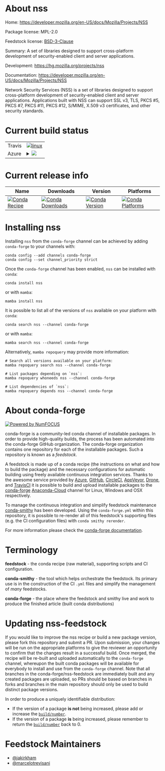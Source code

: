 About nss
=========

Home: https://developer.mozilla.org/en-US/docs/Mozilla/Projects/NSS

Package license: MPL-2.0

Feedstock license: [BSD-3-Clause](https://github.com/conda-forge/nss-feedstock/blob/main/LICENSE.txt)

Summary: A set of libraries designed to support cross-platform development of security-enabled client and server applications.

Development: https://hg.mozilla.org/projects/nss

Documentation: https://developer.mozilla.org/en-US/docs/Mozilla/Projects/NSS

Network Security Services (NSS) is a set of libraries designed to support
cross-platform development of security-enabled client and server
applications. Applications built with NSS can support SSL v3, TLS,
PKCS #5, PKCS #7, PKCS #11, PKCS #12, S/MIME, X.509 v3 certificates,
and other security standards.


Current build status
====================


<table><tr>
    <td>Travis</td>
    <td>
      <a href="https://app.travis-ci.com/conda-forge/nss-feedstock">
        <img alt="linux" src="https://img.shields.io/travis/com/conda-forge/nss-feedstock/main.svg?label=Linux">
      </a>
    </td>
  </tr>
    
  <tr>
    <td>Azure</td>
    <td>
      <details>
        <summary>
          <a href="https://dev.azure.com/conda-forge/feedstock-builds/_build/latest?definitionId=5128&branchName=main">
            <img src="https://dev.azure.com/conda-forge/feedstock-builds/_apis/build/status/nss-feedstock?branchName=main">
          </a>
        </summary>
        <table>
          <thead><tr><th>Variant</th><th>Status</th></tr></thead>
          <tbody><tr>
              <td>linux_64</td>
              <td>
                <a href="https://dev.azure.com/conda-forge/feedstock-builds/_build/latest?definitionId=5128&branchName=main">
                  <img src="https://dev.azure.com/conda-forge/feedstock-builds/_apis/build/status/nss-feedstock?branchName=main&jobName=linux&configuration=linux%20linux_64_" alt="variant">
                </a>
              </td>
            </tr><tr>
              <td>linux_aarch64</td>
              <td>
                <a href="https://dev.azure.com/conda-forge/feedstock-builds/_build/latest?definitionId=5128&branchName=main">
                  <img src="https://dev.azure.com/conda-forge/feedstock-builds/_apis/build/status/nss-feedstock?branchName=main&jobName=linux&configuration=linux%20linux_aarch64_" alt="variant">
                </a>
              </td>
            </tr><tr>
              <td>linux_ppc64le</td>
              <td>
                <a href="https://dev.azure.com/conda-forge/feedstock-builds/_build/latest?definitionId=5128&branchName=main">
                  <img src="https://dev.azure.com/conda-forge/feedstock-builds/_apis/build/status/nss-feedstock?branchName=main&jobName=linux&configuration=linux%20linux_ppc64le_" alt="variant">
                </a>
              </td>
            </tr><tr>
              <td>osx_64</td>
              <td>
                <a href="https://dev.azure.com/conda-forge/feedstock-builds/_build/latest?definitionId=5128&branchName=main">
                  <img src="https://dev.azure.com/conda-forge/feedstock-builds/_apis/build/status/nss-feedstock?branchName=main&jobName=osx&configuration=osx%20osx_64_" alt="variant">
                </a>
              </td>
            </tr><tr>
              <td>osx_arm64</td>
              <td>
                <a href="https://dev.azure.com/conda-forge/feedstock-builds/_build/latest?definitionId=5128&branchName=main">
                  <img src="https://dev.azure.com/conda-forge/feedstock-builds/_apis/build/status/nss-feedstock?branchName=main&jobName=osx&configuration=osx%20osx_arm64_" alt="variant">
                </a>
              </td>
            </tr>
          </tbody>
        </table>
      </details>
    </td>
  </tr>
</table>

Current release info
====================

| Name | Downloads | Version | Platforms |
| --- | --- | --- | --- |
| [![Conda Recipe](https://img.shields.io/badge/recipe-nss-green.svg)](https://anaconda.org/conda-forge/nss) | [![Conda Downloads](https://img.shields.io/conda/dn/conda-forge/nss.svg)](https://anaconda.org/conda-forge/nss) | [![Conda Version](https://img.shields.io/conda/vn/conda-forge/nss.svg)](https://anaconda.org/conda-forge/nss) | [![Conda Platforms](https://img.shields.io/conda/pn/conda-forge/nss.svg)](https://anaconda.org/conda-forge/nss) |

Installing nss
==============

Installing `nss` from the `conda-forge` channel can be achieved by adding `conda-forge` to your channels with:

```
conda config --add channels conda-forge
conda config --set channel_priority strict
```

Once the `conda-forge` channel has been enabled, `nss` can be installed with `conda`:

```
conda install nss
```

or with `mamba`:

```
mamba install nss
```

It is possible to list all of the versions of `nss` available on your platform with `conda`:

```
conda search nss --channel conda-forge
```

or with `mamba`:

```
mamba search nss --channel conda-forge
```

Alternatively, `mamba repoquery` may provide more information:

```
# Search all versions available on your platform:
mamba repoquery search nss --channel conda-forge

# List packages depending on `nss`:
mamba repoquery whoneeds nss --channel conda-forge

# List dependencies of `nss`:
mamba repoquery depends nss --channel conda-forge
```


About conda-forge
=================

[![Powered by
NumFOCUS](https://img.shields.io/badge/powered%20by-NumFOCUS-orange.svg?style=flat&colorA=E1523D&colorB=007D8A)](https://numfocus.org)

conda-forge is a community-led conda channel of installable packages.
In order to provide high-quality builds, the process has been automated into the
conda-forge GitHub organization. The conda-forge organization contains one repository
for each of the installable packages. Such a repository is known as a *feedstock*.

A feedstock is made up of a conda recipe (the instructions on what and how to build
the package) and the necessary configurations for automatic building using freely
available continuous integration services. Thanks to the awesome service provided by
[Azure](https://azure.microsoft.com/en-us/services/devops/), [GitHub](https://github.com/),
[CircleCI](https://circleci.com/), [AppVeyor](https://www.appveyor.com/),
[Drone](https://cloud.drone.io/welcome), and [TravisCI](https://travis-ci.com/)
it is possible to build and upload installable packages to the
[conda-forge](https://anaconda.org/conda-forge) [Anaconda-Cloud](https://anaconda.org/)
channel for Linux, Windows and OSX respectively.

To manage the continuous integration and simplify feedstock maintenance
[conda-smithy](https://github.com/conda-forge/conda-smithy) has been developed.
Using the ``conda-forge.yml`` within this repository, it is possible to re-render all of
this feedstock's supporting files (e.g. the CI configuration files) with ``conda smithy rerender``.

For more information please check the [conda-forge documentation](https://conda-forge.org/docs/).

Terminology
===========

**feedstock** - the conda recipe (raw material), supporting scripts and CI configuration.

**conda-smithy** - the tool which helps orchestrate the feedstock.
                   Its primary use is in the construction of the CI ``.yml`` files
                   and simplify the management of *many* feedstocks.

**conda-forge** - the place where the feedstock and smithy live and work to
                  produce the finished article (built conda distributions)


Updating nss-feedstock
======================

If you would like to improve the nss recipe or build a new
package version, please fork this repository and submit a PR. Upon submission,
your changes will be run on the appropriate platforms to give the reviewer an
opportunity to confirm that the changes result in a successful build. Once
merged, the recipe will be re-built and uploaded automatically to the
`conda-forge` channel, whereupon the built conda packages will be available for
everybody to install and use from the `conda-forge` channel.
Note that all branches in the conda-forge/nss-feedstock are
immediately built and any created packages are uploaded, so PRs should be based
on branches in forks and branches in the main repository should only be used to
build distinct package versions.

In order to produce a uniquely identifiable distribution:
 * If the version of a package **is not** being increased, please add or increase
   the [``build/number``](https://docs.conda.io/projects/conda-build/en/latest/resources/define-metadata.html#build-number-and-string).
 * If the version of a package **is** being increased, please remember to return
   the [``build/number``](https://docs.conda.io/projects/conda-build/en/latest/resources/define-metadata.html#build-number-and-string)
   back to 0.

Feedstock Maintainers
=====================

* [@jakirkham](https://github.com/jakirkham/)
* [@marcelotrevisani](https://github.com/marcelotrevisani/)

